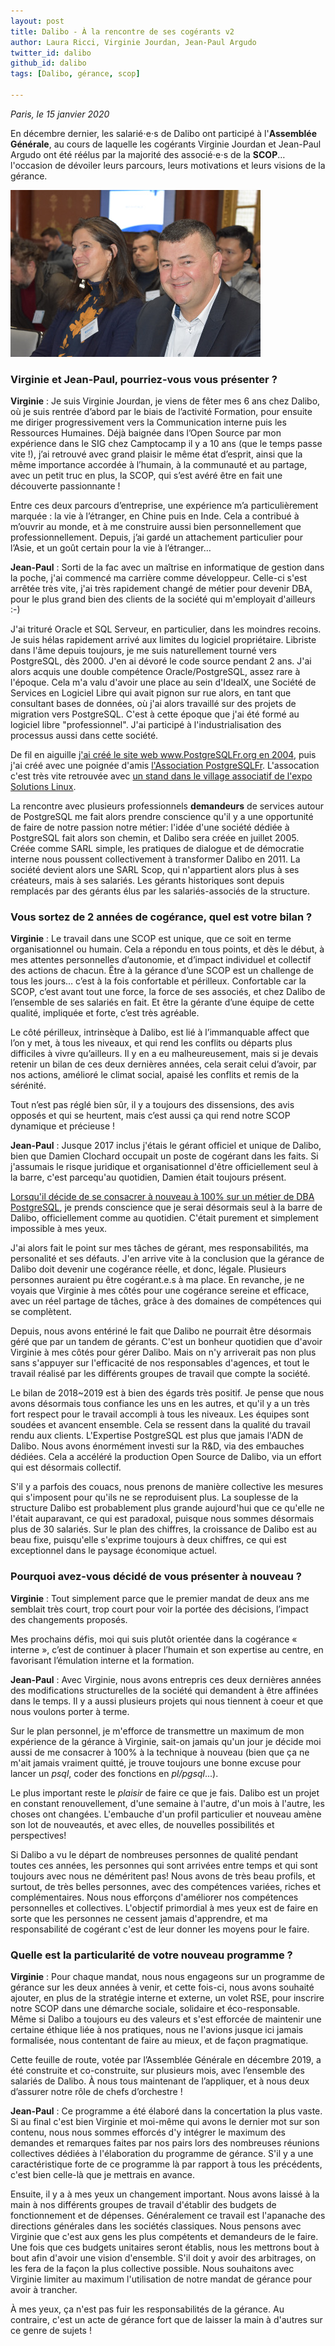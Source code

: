 ```yaml
---
layout: post
title: Dalibo - À la rencontre de ses cogérants v2
author: Laura Ricci, Virginie Jourdan, Jean-Paul Argudo
twitter_id: dalibo
github_id: dalibo
tags: [Dalibo, gérance, scop]

---
```

*Paris, le 15 janvier 2020* 

En décembre dernier, les salarié⋅e⋅s de Dalibo ont participé à l'**Assemblée Générale**, au cours de laquelle les cogérants
Virginie Jourdan et Jean-Paul Argudo ont été réélus par la majorité des associé⋅e⋅s de la **SCOP**… l'occasion de dévoiler
leurs parcours, leurs motivations et leurs visions de la gérance.

<!--MORE-->

![jpa_vi](https://raw.githubusercontent.com/dalibo/blog/gh-pages/img/pgsession10_vi_jpa.jpeg)


### Virginie et Jean-Paul, pourriez-vous vous présenter ?

**Virginie** : Je suis Virginie Jourdan, je viens de fêter mes 6 ans chez Dalibo, où je suis rentrée d’abord par le biais de l’activité Formation, pour ensuite me diriger progressivement vers la Communication interne puis les Ressources Humaines.
Déjà baignée dans l’Open Source par mon expérience dans le SIG chez Camptocamp il y a 10 ans (que le temps passe vite !), j’ai retrouvé avec grand plaisir le même état d’esprit, ainsi que la même importance accordée à l’humain, à la communauté 
et au partage, avec un petit truc en plus, la SCOP, qui s’est avéré être en fait une découverte passionnante !

Entre ces deux parcours d’entreprise, une expérience m’a particulièrement marquée : la vie à l’étranger, en Chine puis en Inde. Cela a contribué à m’ouvrir au monde, et à me construire aussi bien personnellement que professionnellement. Depuis, j’ai gardé un attachement particulier pour l’Asie, et un goût certain pour la vie à l’étranger…

**Jean-Paul** : Sorti de la fac avec un maîtrise en informatique de gestion dans la poche, j'ai commencé ma carrière comme développeur. Celle-ci s'est arrêtée très vite, j'ai très rapidement changé de métier pour devenir DBA, pour le plus grand bien des clients de la société qui m'employait d'ailleurs :-) 

J'ai trituré Oracle et SQL Serveur, en particulier, dans les moindres recoins. Je suis hélas rapidement arrivé aux limites du logiciel propriétaire. Libriste dans l'âme depuis toujours, je me suis naturellement tourné vers PostgreSQL, dès 2000. J'en ai dévoré le code source pendant 2 ans. J'ai alors acquis une double compétence Oracle/PostgreSQL, assez rare à l'époque. Cela m'a valu d'avoir une place au sein d'IdealX, une Société de Services en Logiciel Libre qui avait pignon sur rue alors, en tant que consultant bases de données, où j'ai alors travaillé sur des projets de migration vers PostgreSQL. C'est à cette époque que j'ai été formé au logiciel libre "professionnel". J'ai participé à l'industrialisation des processus aussi dans cette société.  

De fil en aiguille [j'ai créé le site web www.PostgreSQLFr.org en 2004](https://www.postgresql.org/message-id/20040213124054.GA3800%40maison.argudo.org), puis j'ai créé avec une poignée d'amis [l'Association PostgreSQLFr](https://www.postgresql.fr/asso/histoire). L'assocation c'est très vite retrouvée avec [un stand dans le village associatif de l'expo Solutions Linux](https://blog.postgresql.fr/index.php?post/drupal/79).

La rencontre avec plusieurs professionnels **demandeurs** de services autour de PostgreSQL me fait alors prendre conscience qu'il y a une opportunité de faire de notre passion notre métier: l'idée d'une société dédiée à PostgreSQL fait alors son chemin, et Dalibo sera créée en juillet 2005. Créée comme SARL simple, les pratiques de dialogue et de démocratie interne nous poussent collectivement à transformer Dalibo en 2011. La société devient alors une SARL Scop, qui n'appartient alors plus à ses créateurs, mais à ses salariés. Les gérants historiques sont depuis remplacés par des gérants élus par les salariés-associés de la structure.


### Vous sortez de 2 années de cogérance, quel est votre bilan ?

**Virginie** : Le travail dans une SCOP est unique, que ce soit en terme organisationnel ou humain. Cela a répondu en tous points, et dès le début, à mes attentes personnelles d’autonomie, et d’impact individuel et collectif des actions de chacun.
Être à la gérance d’une SCOP est un challenge de tous les jours… c’est à la fois confortable et périlleux. 
Confortable car la SCOP, c’est avant tout une force, la force de ses associés, et chez Dalibo de l’ensemble de ses salariés en fait. Et être la gérante d’une équipe de cette qualité, impliquée et forte, c’est très agréable.

Le côté périlleux, intrinsèque à Dalibo, est lié à l’immanquable affect que l’on y met, à tous les niveaux, et qui rend les conflits ou départs plus difficiles à vivre qu’ailleurs. 
Il y en a eu malheureusement, mais si je devais retenir un bilan de ces deux dernières années, cela serait celui d’avoir, par nos actions, amélioré le climat social, apaisé les conflits et remis de la sérénité.

Tout n’est pas réglé bien sûr, il y a toujours des dissensions, des avis opposés et qui se heurtent, mais c’est aussi ça qui rend notre SCOP dynamique et précieuse !

**Jean-Paul** : Jusque 2017 inclus j'étais le gérant officiel et unique de Dalibo, bien que Damien Clochard occupait un poste de cogérant dans les faits. Si j'assumais le risque juridique et organisationnel d'être officiellement seul à la barre, c'est parcequ'au quotidien, Damien était toujours présent. 

[Lorsqu'il décide de se consacrer à nouveau à 100% sur un métier de DBA PostgreSQL](https://blog.taadeem.net/french/2018/07/17/transmission), je prends conscience que je serai désormais seul à la barre de Dalibo, officiellement comme au quotidien. C'était purement et simplement impossible à mes yeux.

J'ai alors fait le point sur mes tâches de gérant, mes responsabilités, ma personalité et ses défauts. J'en arrive vite à la conclusion que la gérance de Dalibo doit devenir une cogérance réelle, et donc, légale. Plusieurs personnes auraient pu être cogérant.e.s à ma place. En revanche, je ne voyais que Virginie à mes côtés pour une cogérance sereine et efficace, avec un réel partage de tâches, grâce à des domaines de compétences qui se complètent.

Depuis, nous avons entériné le fait que Dalibo ne pourrait être désormais géré que par un tandem de gérants. C'est un bonheur quotidien que d'avoir Virginie à mes côtés pour gérer Dalibo. Mais on n'y arriverait pas non plus sans s'appuyer sur l'efficacité de nos responsables d'agences, et tout le travail réalisé par les différents groupes de travail que compte la société.

Le bilan de 2018~2019 est à bien des égards très positif. Je pense que nous avons désormais tous confiance les uns en les autres, et qu'il y a un très fort respect pour le travail accompli à tous les niveaux. Les équipes sont soudées et avancent ensemble. Cela se ressent dans la qualité du travail rendu aux clients. L'Expertise PostgreSQL est plus que jamais l'ADN de Dalibo. Nous avons énormément investi sur la R&D, via des embauches dédiées. Cela a accéléré la production Open Source de Dalibo, via un effort qui est désormais collectif.

S'il y a parfois des couacs, nous prenons de manière collective les mesures qui s'imposent pour qu'ils ne se reproduisent plus. La souplesse de la structure Dalibo est probablement plus grande aujourd'hui que ce qu'elle ne l'était auparavant, ce qui est paradoxal, puisque nous sommes désormais plus de 30 salariés. Sur le plan des chiffres, la croissance de Dalibo est au beau fixe, puisqu'elle s'exprime toujours à deux chiffres, ce qui est exceptionnel dans le paysage économique actuel.


### Pourquoi avez-vous décidé de vous présenter à nouveau ?

**Virginie** : Tout simplement parce que le premier mandat de deux ans me semblait très court, trop court pour voir la portée des décisions, l’impact des changements proposés.

Mes prochains défis, moi qui suis plutôt orientée dans la cogérance « interne », c’est de continuer à placer l’humain et son expertise au centre, en favorisant l’émulation interne et la formation.

**Jean-Paul** : Avec Virginie, nous avons entrepris ces deux dernières années des modifications structurelles de la société qui demandent à être affinées dans le temps. Il y a aussi plusieurs projets qui nous tiennent à coeur et que nous voulons porter à terme. 

Sur le plan personnel, je m'efforce de transmettre un maximum de mon expérience de la gérance à Virginie, sait-on jamais qu'un jour je décide moi aussi de me consacrer à 100% à la technique à nouveau (bien que ça ne m'ait jamais vraiment quitté, je trouve toujours une bonne excuse pour lancer un *psql*, coder des fonctions en *pl/pgsql*...).

Le plus important reste le *plaisir* de faire ce que je fais. Dalibo est un projet en constant renouvellement, d'une semaine à l'autre, d'un mois à l'autre, les choses ont changées. L'embauche d'un profil particulier et nouveau amène son lot de nouveautés, et avec elles, de nouvelles possibilités et perspectives! 

Si Dalibo a vu le départ de nombreuses personnes de qualité pendant toutes ces années, les personnes qui sont arrivées entre temps et qui sont toujours avec nous ne déméritent pas! Nous avons de très beau profils, et surtout, de très belles personnes, avec des compétences variées, riches et complémentaires. Nous nous efforçons d'améliorer nos compétences personnelles et collectives. L'objectif primordial à mes yeux est de faire en sorte que les personnes ne cessent jamais d'apprendre, et ma responsabilité de cogérant c'est de leur donner les moyens pour le faire.

### Quelle est la particularité de votre nouveau programme ?

**Virginie** : Pour chaque mandat, nous nous engageons sur un programme de gérance sur les deux années à venir, et cette fois-ci, nous avons souhaité ajouter, en plus de la stratégie interne et externe, un volet RSE, pour inscrire notre SCOP dans une démarche sociale, solidaire et éco-responsable.
Même si Dalibo a toujours eu des valeurs et s'est efforcée de maintenir une certaine éthique liée à nos pratiques, nous ne l'avions jusque ici jamais formalisée, nous contentant de faire au mieux, et de façon pragmatique.

Cette feuille de route, votée par l’Assemblée Générale en décembre 2019, a été construite et co-construite, sur plusieurs mois, avec l’ensemble des salariés de Dalibo. À nous tous maintenant de l’appliquer, et à nous deux d’assurer notre rôle de chefs d’orchestre !

**Jean-Paul** : Ce programme a été élaboré dans la concertation la plus vaste. Si au final c'est bien Virginie et moi-même qui avons le dernier mot sur son contenu, nous nous sommes efforcés d'y intégrer le maximum des demandes et remarques faites par nos pairs lors des nombreuses réunions collectives dédiées à l'élaboration du programme de gérance. S'il y a une caractéristique forte de ce programme là par rapport à tous les précédents, c'est bien celle-là que je mettrais en avance. 

Ensuite, il y a à mes yeux un changement important. Nous avons laissé à la main à nos différents groupes de travail d'établir des budgets de fonctionnement et de dépenses. Généralement ce travail est l'apanache des directions générales dans les sociétés classiques. Nous pensons avec Virginie que c'est aux gens les plus compétents et demandeurs de le faire. Une fois que ces budgets unitaires seront établis, nous les mettrons bout à bout afin d'avoir une vision d'ensemble. S'il doit y avoir des arbitrages, on les fera de la façon la plus collective possible. Nous souhaitons avec Virginie limiter au maximum l'utilisation de notre mandat de gérance pour avoir à trancher.

À mes yeux, ça n'est pas fuir les responsabilités de la gérance. Au contraire, c'est un acte de gérance fort que de laisser la main à d'autres sur ce genre de sujets !



